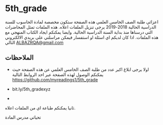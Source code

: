 # 5th_grade
اعزائي طلبة الصف الخامس العلمي 
هذه الصفحة ستكون مخصصة لمادة الحاسوب للسنة الدراسية الحالية 2018-2019
يرجى تنزيل الملفات اعلاه.
هذه الملفات تمثل المحاضرات التي درسناها منذ بداية السنة الدراسية الحالية. وايضا يمكنكم ايجاد الكتاب المنهجي مع هذه الملفات.
اذا كان لديكم اي اسئلة او استفسار فيمكن مراسلتي على بريدي الالكتروني التالي
ALBAZRQA@gmail.com

الملاحظات 
------
- اولا يرجى ابلاغ اكبر عدد من طلبة الصف الخامس العلمي عن هذه الصفحة حيث يمكنكم الوصول لهذه الصفحة عبر احد الروابط التالية
 https://github.com/myreadings1/5th_grade

- bit.ly/5th_gradexyz

-
ثانيا يمكنكم طباعة اي من الملفات اعلاه.

تحياتي
مدرس المادة
